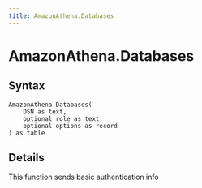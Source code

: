 ```yaml
---
title: AmazonAthena.Databases
---
```


# AmazonAthena.Databases



## Syntax

```powerquery
AmazonAthena.Databases(
    DSN as text,
    optional role as text,
    optional options as record
) as table
```


## Details

This function sends basic authentication info


